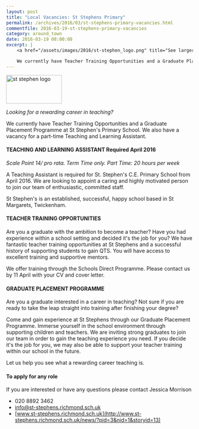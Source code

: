 ```yaml
---
layout: post
title: "Local Vacancies: St Stephens Primary"
permalink: /archives/2016/03/st-stephens-primary-vacancies.html
commentfile: 2016-03-19-st-stephens-primary-vacancies
category: around_town
date: 2016-03-19 08:00:08
excerpt: |
    <a href="/assets/images/2016/st-stephen_logo.png" title="See larger version of - st stephen logo"><img src="/assets/images/2016/st-stephen_logo_thumb.png" width="150" height="77" alt="st stephen logo" class="right" /></a>

    We currently have Teacher Training Opportunities and a Graduate Placement Programme at St Stephen's Primary School. We also have a vacancy for a part-time Teaching and Learning Assistant.
---
```


<a href="/assets/images/2016/st-stephen_logo.png" title="See larger version of - st stephen logo"><img src="/assets/images/2016/st-stephen_logo_thumb.png" width="150" height="77" alt="st stephen logo" class="right" /></a>

*Looking for a rewarding career in teaching?*

We currently have Teacher Training Opportunities and a Graduate Placement Programme at St Stephen's Primary School. We also have a vacancy for a part-time Teaching and Learning Assistant.

#### TEACHING AND LEARNING ASSISTANT Required April 2016

*Scale Point 14/ pro rata. Term Time only. Part Time: 20 hours per week*

A Teaching Assistant is required for St. Stephen's C.E. Primary School from April 2016. We are looking to appoint a caring and highly motivated person to join our team of enthusiastic, committed staff.

St Stephen's is an established, successful, happy school based in St Margarets, Twickenham.

#### TEACHER TRAINING OPPORTUNITIES

Are you a graduate with the ambition to become a teacher? Have you had experience within a school setting and decided it's the job for you?
We have fantastic teacher training opportunities at St Stephens and a successful history of supporting students to gain QTS. You will have access to excellent training and supportive mentors.

We offer training through the Schools Direct Programme. Please contact us by 11 April with your CV and cover letter.

#### GRADUATE PLACEMENT PROGRAMME

Are you a graduate interested in a career in teaching? Not sure if you are ready to take the leap straight into training after finishing your degree?

Come and gain experience at St Stephens through our Graduate Placement Programme. Immerse yourself in the school environment through supporting children and teachers. We are inviting strong graduates to join our team in order to gain the teaching experience you need. If you decide it's the job for you, we may also be able to support your teacher training within our school in the future.

Let us help you see what a rewarding career teaching is.

#### To apply for any role

If you are interested or have any questions please contact Jessica Morrison

-   020 8892 3462
-   <info@st-stephens.richmond.sch.uk>
-   [www.st-stephens.richmond.sch.uk](http://www.st-stephens.richmond.sch.uk/news/?pid=3&nid=1&storyid=13)
